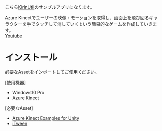 こちら[KirinUtil](https://github.com/mizutanikirin/KirinUtil)のサンプルアプリになります。  
  
Azure Kinectでユーザーの映像・モーションを取得し、画面上を飛び回るキャラクターを手でタッチして消していくという簡易的なゲームを作成していきます。  
[Youtube](https://youtu.be/9DDKk4BayR8)

# インストール
必要なAssetをインポートしてご使用ください。

[使用機器]
- Windows10 Pro
- Azure Kinect

[必要なAsset]
- [Azure Kinect Examples for Unity](https://assetstore.unity.com/packages/tools/integration/azure-kinect-examples-for-unity-149700)
- [iTween](https://assetstore.unity.com/packages/tools/animation/itween-84?locale=ja-JP)  